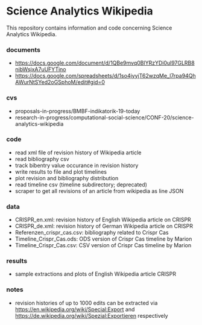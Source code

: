 # Science Analytics Wikipedia

This repository contains information and code concerning Science Analytics Wikipedia.

### documents

- https://docs.google.com/document/d/1QBe9mvq0BlYRzYDi0ul97GLRB8nibWsjxA7uUFYTino
- https://docs.google.com/spreadsheets/d/1so4jyyjT62wzqMe_l7rpa94QhAWurNtSYed2oGSphoM/edit#gid=0

### cvs

- proposals-in-progress/BMBF-indikatorik-19-today
- research-in-progress/computational-social-science/CONF-20/science-analytics-wikipedia

### code

- read xml file of revision history of Wikipedia article
- read bibliography csv
- track bibentry value occurance in revision history
- write results to file and plot timelines
- plot revision and bibliography distribution
- read timeline csv (timeline subdirectory; deprecated)
- scraper to get all revisions of an article from wikipedia as line JSON

### data

- CRISPR_en.xml: revision history of English Wikipedia article on CRISPR
- CRISPR_de.xml: revision history of German Wikipedia article on CRISPR
- Referenzen_crispr_cas.csv: bibliography related to Crispr Cas
- Timeline_Crispr_Cas.ods: ODS version of Crispr Cas timeline by Marion
- Timeline_Crispr_Cas.csv: CSV version of Crispr Cas timeline by Marion

### results

- sample extractions and plots of English Wikipedia article CRISPR

### notes

- revision histories of up to 1000 edits can be extracted via https://en.wikipedia.org/wiki/Special:Export and https://de.wikipedia.org/wiki/Spezial:Exportieren respectively

